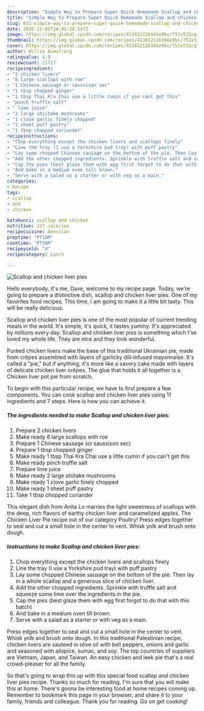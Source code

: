 ```yaml
---
description: "Simple Way to Prepare Super Quick Homemade Scallop and chicken liver pies"
title: "Simple Way to Prepare Super Quick Homemade Scallop and chicken liver pies"
slug: 611-simple-way-to-prepare-super-quick-homemade-scallop-and-chicken-liver-pies
date: 2020-12-05T20:05:28.547Z
image: https://img-global.cpcdn.com/recipes/41381211b166e9bc/751x532cq70/scallop-and-chicken-liver-pies-recipe-main-photo.jpg
thumbnail: https://img-global.cpcdn.com/recipes/41381211b166e9bc/751x532cq70/scallop-and-chicken-liver-pies-recipe-main-photo.jpg
cover: https://img-global.cpcdn.com/recipes/41381211b166e9bc/751x532cq70/scallop-and-chicken-liver-pies-recipe-main-photo.jpg
author: Willie Armstrong
ratingvalue: 4.9
reviewcount: 21717
recipeingredient:
- "2 chicken livers"
- "6 large scallops with roe"
- "1 Chinese sausage or saussison sec"
- "1 tbsp chopped ginger"
- "1 tbsp Thai Kra Chai use a little cumin if you cant get this"
- "pinch truffle salt"
- " lime juice"
- "2 large shiitake mushrooms"
- "1 clove garlic finely chopped"
- "1 sheet puff pastry"
- "1 tbsp chopped coriander"
recipeinstructions:
- "Chop everything except the chicken livers and scallops finely"
- "Line the tray (I use a Yorkshire pud tray) with puff pastry"
- "Lay some chopped Chinese sausage on the bottom of the pie. Then lay in a whole scallop and a generous slice of chicken liver."
- "Add the other chopped ingredients. Sprinkle with truffle salt and squeeze some lime over the ingredients in the pie."
- "Cap the pies (best glaze them with egg first forgot to do that with this batch)"
- "And bake in a medium oven till brown."
- "Serve with a salad as a starter or with veg as a main."
categories:
- Recipe
tags:
- scallop
- and
- chicken

katakunci: scallop and chicken 
nutrition: 227 calories
recipecuisine: American
preptime: "PT18M"
cooktime: "PT30M"
recipeyield: "4"
recipecategory: Lunch

---
```



![Scallop and chicken liver pies](https://img-global.cpcdn.com/recipes/41381211b166e9bc/751x532cq70/scallop-and-chicken-liver-pies-recipe-main-photo.jpg)

Hello everybody, it's me, Dave, welcome to my recipe page. Today, we're going to prepare a distinctive dish, scallop and chicken liver pies. One of my favorites food recipes. This time, I am going to make it a little bit tasty. This will be really delicious.

Scallop and chicken liver pies is one of the most popular of current trending meals in the world. It's simple, it's quick, it tastes yummy. It's appreciated by millions every day. Scallop and chicken liver pies is something which I've loved my whole life. They are nice and they look wonderful.

Puréed chicken livers make the base of this traditional Ukrainian pie, made from crêpes assembled with layers of garlicky dill-infused mayonnaise. It&#39;s called a &#34;pie,&#34; but if anything, it&#39;s more like a savory cake made with layers of delicate chicken liver crêpes. The glue that holds it all together is a. Chicken liver pot pie from scratch.


To begin with this particular recipe, we have to first prepare a few components. You can cook scallop and chicken liver pies using 11 ingredients and 7 steps. Here is how you can achieve it.

<!--inarticleads1-->

##### The ingredients needed to make Scallop and chicken liver pies:

1. Prepare 2 chicken livers
1. Make ready 6 large scallops with roe
1. Prepare 1 Chinese sausage (or saussison sec)
1. Prepare 1 tbsp chopped ginger
1. Make ready 1 tbsp Thai Kra Chai use a little cumin if you can&#39;t get this
1. Make ready pinch truffle salt
1. Prepare  lime juice
1. Make ready 2 large shiitake mushrooms
1. Make ready 1 clove garlic finely chopped
1. Make ready 1 sheet puff pastry
1. Take 1 tbsp chopped coriander


This elegant dish from Anita Lo marries the light sweetness of scallops with the deep, rich flavors of earthy chicken liver and caramelized apples. The Chicken Liver Pie recipe out of our category Poultry! Press edges together to seal and cut a small hole in the center to vent. Whisk yolk and brush onto dough. 

<!--inarticleads2-->

##### Instructions to make Scallop and chicken liver pies:

1. Chop everything except the chicken livers and scallops finely
1. Line the tray (I use a Yorkshire pud tray) with puff pastry
1. Lay some chopped Chinese sausage on the bottom of the pie. Then lay in a whole scallop and a generous slice of chicken liver.
1. Add the other chopped ingredients. Sprinkle with truffle salt and squeeze some lime over the ingredients in the pie.
1. Cap the pies (best glaze them with egg first forgot to do that with this batch)
1. And bake in a medium oven till brown.
1. Serve with a salad as a starter or with veg as a main.


Press edges together to seal and cut a small hole in the center to vent. Whisk yolk and brush onto dough. In this traditional Palestinian recipe, chicken livers are sauteed in olive oil with bell peppers, onions and garlic and seasoned with allspice, sumac, and soy. The top countries of suppliers are Vietnam, Japan, and Taiwan. An easy chicken and leek pie that&#39;s a real crowd-pleaser for all the family. 

So that's going to wrap this up with this special food scallop and chicken liver pies recipe. Thanks so much for reading. I'm sure that you will make this at home. There's gonna be interesting food at home recipes coming up. Remember to bookmark this page in your browser, and share it to your family, friends and colleague. Thank you for reading. Go on get cooking!
